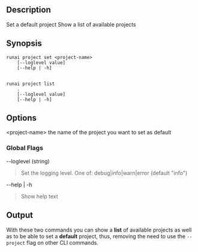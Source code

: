 ## Description

Set a default project
Show a list of available projects

## Synopsis

    runai project set <project-name>
        [--loglevel value] 
        [--help | -h]

    
    runai project list
        .
        [--loglevel value] 
        [--help | -h]

## Options

<project-name\> the name of the project you want to set as default


### Global Flags

--loglevel (string)

> Set the logging level. One of: debug|info|warn|error (default "info")


--help | -h

>  Show help text

## Output

With these two commands you can show a __list__ of available projects as well as to be able to set a __default__ project, thus, removing the need to use the ``--project`` flag on other CLI commands. 

